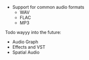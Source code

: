 

- Support for common audio formats
	- WAV
	- FLAC
	- MP3

Todo wayyy into the future:
- Audio Graph
- Effects and VST
- Spatial Audio